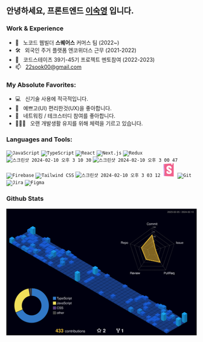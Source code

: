 
## 안녕하세요, 프론트엔드 [이숙영](https://github.com/22sook00/) 입니다.

### Work & Experience
  
- 🚀 &nbsp; 노코드 웹빌더 <b>스퀘어스</b> 커머스 팀 (2022~)
- 🛠 &nbsp; 외국인 주거 플랫폼 엔코위더스 근무 (2021-2022)
- 👾 &nbsp; 코드스테이츠 39기-45기 프로젝트 멘토참여 (2022-2023)
- 📫 &nbsp; 22sook00@gmail.com

### My Absolute Favorites:

- 💻 &nbsp; 신기술 사용에 적극적입니다.
- 🎨 &nbsp; 예쁘고(UI) 편리한것(UX)을 좋아합니다. 
- 🍕 &nbsp; 네트워킹 / 테크스터디 참여를 좋아합니다.
- 🏃🏻‍♀️ &nbsp; 오랜 개발생활 유지를 위해 체력을 기르고 있습니다.

### Languages and Tools:

<div >
  	<code><img width="37" src="https://user-images.githubusercontent.com/25181517/117447155-6a868a00-af3d-11eb-9cfe-245df15c9f3f.png" alt="JavaScript" title="JavaScript"/></code>
	<code><img width="37" src="https://user-images.githubusercontent.com/25181517/183890598-19a0ac2d-e88a-4005-a8df-1ee36782fde1.png" alt="TypeScript" title="TypeScript"/></code>
	 	<code><img width="37" src="https://user-images.githubusercontent.com/25181517/183897015-94a058a6-b86e-4e42-a37f-bf92061753e5.png" alt="React" title="React"/></code>
  <code><img width="37" src="https://github.com/marwin1991/profile-technology-icons/assets/136815194/5f8c622c-c217-4649-b0a9-7e0ee24bd704" alt="Next.js" title="Next.js"/></code>  
<code><img width="37" src="https://user-images.githubusercontent.com/25181517/187896150-cc1dcb12-d490-445c-8e4d-1275cd2388d6.png" alt="Redux" title="Redux"/></code>
  	<code><img width="37" alt="스크린샷 2024-02-10 오후 3 10 30" src="https://github.com/22sook00/22sook00/assets/80618616/695e65f5-22fe-453a-9498-6944708b72c7"></code>
  	<code><img width="37" alt="스크린샷 2024-02-10 오후 3 00 47" src="https://github.com/22sook00/22sook00/assets/80618616/6c6402ad-5fdf-4383-8745-8bf730555251"></code>
  	<code><img width="37" src="https://user-images.githubusercontent.com/25181517/189716855-2c69ca7a-5149-4647-936d-780610911353.png" alt="Firebase" title="Firebase"/></code>
  	<code><img width="37" src="https://user-images.githubusercontent.com/25181517/202896760-337261ed-ee92-4979-84c4-d4b829c7355d.png" alt="Tailwind CSS" title="Tailwind CSS"/></code>
  <code><img width="37" alt="스크린샷 2024-02-10 오후 3 03 12" src="https://github.com/22sook00/22sook00/assets/80618616/809db8d3-119b-4186-ab3d-56c58620a52d"></code>
  <code><img height="37" src="https://raw.githubusercontent.com/github/explore/80688e429a7d4ef2fca1e82350fe8e3517d3494d/topics/storybook/storybook.png" alt="storybook"></code>
	<code><img width="37" src="https://user-images.githubusercontent.com/25181517/192108372-f71d70ac-7ae6-4c0d-8395-51d8870c2ef0.png" alt="Git" title="Git"/></code>
	<code><img width="37" src="https://user-images.githubusercontent.com/25181517/183912952-83784e94-629d-4c34-a961-ae2ae795b662.png" alt="Jira" title="Jira"/></code>
	<code><img width="37" src="https://user-images.githubusercontent.com/25181517/189715289-df3ee512-6eca-463f-a0f4-c10d94a06b2f.png" alt="Figma" title="Figma"/></code>

</div>

### Github Stats

![](./profile-3d-contrib/profile-night-view.svg)
    
